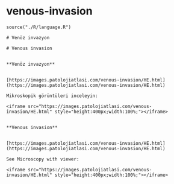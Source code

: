 # venous-invasion


```{r language venous-invasion, echo=FALSE, include=TRUE}
source("./R/language.R")
```




```{asis, echo = (language == "TR")}
# Venöz invazyon
```




```{asis, echo = (language == "EN")}
# Venous invasion
```




```{asis, echo = (language == "TR")}

**Venöz invazyon**


[https://images.patolojiatlasi.com/venous-invasion/HE.html](https://images.patolojiatlasi.com/venous-invasion/HE.html)

Mikroskopik görüntüleri inceleyin:

<iframe src="https://images.patolojiatlasi.com/venous-invasion/HE.html" style="height:400px;width:100%;"></iframe>

```




```{asis, echo = (language == "EN")}

**Venous invasion**


[https://images.patolojiatlasi.com/venous-invasion/HE.html](https://images.patolojiatlasi.com/venous-invasion/HE.html)

See Microscopy with viewer: 

<iframe src="https://images.patolojiatlasi.com/venous-invasion/HE.html" style="height:400px;width:100%;"></iframe>

```


